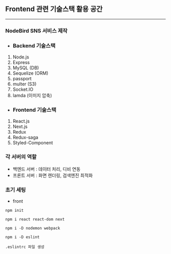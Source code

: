 ## **Frontend 관련 기술스택 활용 공간**
---
### **NodeBird SNS 서비스 제작**

* ### **Backend 기술스택**
1. Node.js
2. Express
3. MySQL (DB)
4. Sequelize (ORM)
5. passport
6. multer (S3)
7. Socket.IO
8. lamda (이미지 압축)

* ### **Frontend 기술스택**
1. React.js
2. Next.js
3. Redux
4. Redux-saga
5. Styled-Component

### **각 서버의 역할**
* 백엔드 서버 : 데이터 처리, 디비 연동
* 프론트 서버 : 화면 렌더링, 검색엔진 최적화

### **초기 세팅**
* front
```
npm init

npm i react react-dom next

npm i -D nodemon webpack

npm i -D eslint

.eslintrc 파일 생성
```
